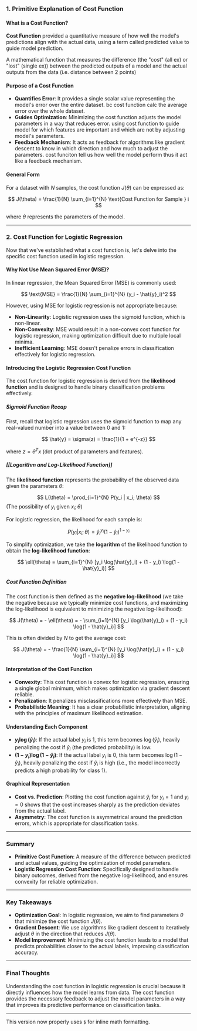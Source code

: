 

### **1. Primitive Explanation of Cost Function**

#### **What is a Cost Function?**

**Cost Function** provided a quantitative measure of how well the model's predictions align with the actual data, using a term called predicted value to guide model prediction.

A mathematical function that measures the difference (the "cost" (all ex) or "lost" (single ex)) between the predicted outputs of a model and the actual outputs from the data (i.e. distance between 2 points)

#### **Purpose of a Cost Function**

- **Quantifies Error**: It provides a single scalar value representing the model's error over the entire dataset.
	bc cost function calc the average error over the whole dataset.
- **Guides Optimization**: Minimizing the cost function adjusts the model parameters in a way that reduces error.
	using cost function to guide model for which features are important and which are not by adjusting model's parameters.
- **Feedback Mechanism**: It acts as feedback for algorithms like gradient descent to know in which direction and how much to adjust the parameters. 
	cost funciton tell us how well the model perform thus it act like a feedback mechanism. 


#### **General Form**

For a dataset with $N$ samples, the cost function $J(\theta)$ can be expressed as:

$$ J(\theta) = \frac{1}{N} \sum_{i=1}^{N} \text{Cost Function for Sample } i $$

where $\theta$ represents the parameters of the model.

---

### **2. Cost Function for Logistic Regression**

Now that we've established what a cost function is, let's delve into the specific cost function used in logistic regression.

#### **Why Not Use Mean Squared Error (MSE)?**

In linear regression, the Mean Squared Error (MSE) is commonly used:

$$ \text{MSE} = \frac{1}{N} \sum_{i=1}^{N} (y_i - \hat{y}_i)^2 $$

However, using MSE for logistic regression is not appropriate because:

- **Non-Linearity**: Logistic regression uses the sigmoid function, which is non-linear.
- **Non-Convexity**: MSE would result in a non-convex cost function for logistic regression, making optimization difficult due to multiple local minima.
- **Inefficient Learning**: MSE doesn't penalize errors in classification effectively for logistic regression.

#### **Introducing the Logistic Regression Cost Function**

The cost function for logistic regression is derived from the **likelihood function** and is designed to handle binary classification problems effectively.

##### **Sigmoid Function Recap**

First, recall that logistic regression uses the sigmoid function to map any real-valued number into a value between 0 and 1:

$$ \hat{y} = \sigma(z) = \frac{1}{1 + e^{-z}} $$

where $z = \theta^T x$ (dot product of parameters and features).

##### **[[Logarithm and Log-Likelihood Function]]**

The **likelihood function** represents the probability of the observed data given the parameters $\theta$:

$$ L(\theta) = \prod_{i=1}^{N} P(y_i | x_i; \theta) $$
(The possibility of $y_{i}$ given  $x_{i};\theta$)

For logistic regression, the likelihood for each sample is:

$$ P(y_i | x_i; \theta) = \hat{y}_i^{y_i} (1 - \hat{y}_i)^{1 - y_i} $$

To simplify optimization, we take the **logarithm** of the likelihood function to obtain the **log-likelihood function**:

$$ \ell(\theta) = \sum_{i=1}^{N} [y_i \log(\hat{y}_i) + (1 - y_i) \log(1 - \hat{y}_i)] $$

##### **Cost Function Definition**

The cost function is then defined as the **negative log-likelihood** (we take the negative because we typically minimize cost functions, and maximizing the log-likelihood is equivalent to minimizing the negative log-likelihood):

$$ J(\theta) = - \ell(\theta) = - \sum_{i=1}^{N} [y_i \log(\hat{y}_i) + (1 - y_i) \log(1 - \hat{y}_i)] $$

This is often divided by $N$ to get the average cost:

$$ J(\theta) = - \frac{1}{N} \sum_{i=1}^{N} [y_i \log(\hat{y}_i) + (1 - y_i) \log(1 - \hat{y}_i)] $$

#### **Interpretation of the Cost Function**

- **Convexity**: This cost function is convex for logistic regression, ensuring a single global minimum, which makes optimization via gradient descent reliable.
- **Penalization**: It penalizes misclassifications more effectively than MSE.
- **Probabilistic Meaning**: It has a clear probabilistic interpretation, aligning with the principles of maximum likelihood estimation.

#### **Understanding Each Component**

- **$y_i \log(\hat{y}_i)$**: If the actual label $y_i$ is 1, this term becomes $\log(\hat{y}_i)$, heavily penalizing the cost if $\hat{y}_i$ (the predicted probability) is low.
- **$(1 - y_i) \log(1 - \hat{y}_i)$**: If the actual label $y_i$ is 0, this term becomes $\log(1 - \hat{y}_i)$, heavily penalizing the cost if $\hat{y}_i$ is high (i.e., the model incorrectly predicts a high probability for class 1).

#### **Graphical Representation**

- **Cost vs. Prediction**: Plotting the cost function against $\hat{y}_i$ for $y_i = 1$ and $y_i = 0$ shows that the cost increases sharply as the prediction deviates from the actual label.
- **Asymmetry**: The cost function is asymmetrical around the prediction errors, which is appropriate for classification tasks.

---

### **Summary**

- **Primitive Cost Function**: A measure of the difference between predicted and actual values, guiding the optimization of model parameters.
- **Logistic Regression Cost Function**: Specifically designed to handle binary outcomes, derived from the negative log-likelihood, and ensures convexity for reliable optimization.

---

### **Key Takeaways**

- **Optimization Goal**: In logistic regression, we aim to find parameters $\theta$ that minimize the cost function $J(\theta)$.
- **Gradient Descent**: We use algorithms like gradient descent to iteratively adjust $\theta$ in the direction that reduces $J(\theta)$.
- **Model Improvement**: Minimizing the cost function leads to a model that predicts probabilities closer to the actual labels, improving classification accuracy.

---

### **Final Thoughts**

Understanding the cost function in logistic regression is crucial because it directly influences how the model learns from data. The cost function provides the necessary feedback to adjust the model parameters in a way that improves its predictive performance on classification tasks.

---

This version now properly uses `$` for inline math formatting.